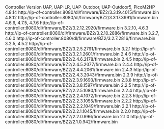 Controller Version	UAP, UAP-LR, UAP-Outdoor, UAP-Outdoor5, PicoM2HP
4.8.14	http://ip-of-controller:8080/dl/firmware/BZ2/3.3.19.4015/firmware.bin
4.8.12	http://ip-of-controller:8080/dl/firmware/BZ2/3.3.17.3991/firmware.bin
4.6.6, 4.7.5, 4.7.6	http://ip-of-controller:8080/dl/firmware/BZ2/3.2.12.2920/firmware.bin
3.2.10, 4.6.3	http://ip-of-controller:8080/dl/firmware/BZ2/3.2.10.2886/firmware.bin
3.2.7, 4.6.0	http://ip-of-controller:8080/dl/firmware/BZ2/3.2.7.2816/firmware.bin
3.2.5, 4.5.2	http://ip-of-controller:8080/dl/firmware/BZ2/3.2.5.2791/firmware.bin
3.2.1	http://ip-of-controller:8080/dl/firmware/BZ2/3.2.1.2601/firmware.bin
2.4.6	http://ip-of-controller:8080/dl/firmware/BZ2/2.4.6.2178/firmware.bin
2.4.5	http://ip-of-controller:8080/dl/firmware/BZ2/2.4.5.2077/firmware.bin
2.4.4	http://ip-of-controller:8080/dl/firmware/BZ2/2.4.4.2061/firmware.bin
2.4.3	http://ip-of-controller:8080/dl/firmware/BZ2/2.4.3.2043/firmware.bin
2.3.9	http://ip-of-controller:8080/dl/firmware/BZ2/2.3.9.1693/firmware.bin
2.3.8	http://ip-of-controller:8080/dl/firmware/BZ2/2.3.8.1597/firmware.bin
2.2.5	http://ip-of-controller:8080/dl/firmware/BZ2/2.2.5.1080/firmware.bin
2.2.4	http://ip-of-controller:8080/dl/firmware/BZ2/2.2.4.1072/firmware.bin
2.2.3	http://ip-of-controller:8080/dl/firmware/BZ2/2.2.3.1055/firmware.bin
2.2.2	http://ip-of-controller:8080/dl/firmware/BZ2/2.2.2.1049/firmware.bin
2.2.1	http://ip-of-controller:8080/dl/firmware/BZ2/2.2.1.1045/firmware.bin
2.2.0	http://ip-of-controller:8080/dl/firmware/BZ2/2.2.0.996/firmware.bin
2.1.0	http://ip-of-controller:8080/dl/firmware/BZ2/2.1.0.942/firmware.bin
  
